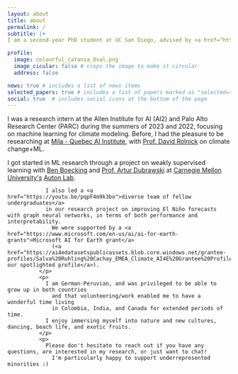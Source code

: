 ```yaml
---
layout: about
title: about
permalink: /
subtitle: |+
I am a second-year PhD student at UC San Diego, advised by <a href="https://roseyu.com/">Prof. Rose Yu</a>.

profile:
  image: colourful_catania_Oval.png
  image_cicular: false # crops the image to make it circular
  address: false

news: true # includes a list of news items
selected_papers: true # includes a list of papers marked as "selected={true}"
social: true  # includes social icons at the bottom of the page
---
```


<p>
I was a research intern at the Allen Institute for AI (AI2) and Palo Alto Research Center (PARC) during the summers of 2023 and 2022, focusing on machine learning for climate modeling.
Before, I had the pleasure to be researching at <a href="https://mila.quebec/en/">Mila - Quebec AI Institute</a>,
with <a href="https://davidrolnick.com/">Prof. David Rolnick</a> on climate change+ML.
</p>
<p>
                I got started in ML research through a project on weakly supervised learning
                with <a href="https://www.cs.cmu.edu/~boecking/">Ben Boecking</a> and
                  <a href="https://www.ri.cmu.edu/ri-faculty/artur-w-dubrawski/"> Prof. Artur Dubrawski</a>
                at <a href="https://www.cmu.edu/">Carnegie Mellon University's</a> <a href="https://www.autonlab.org/">Auton Lab</a>.

                I also led a <a href="https://youtu.be/pqpF4m9k3bo">diverse team of fellow undergraduates</a>
                in our research project on improving El Niño forecasts with graph neural networks, in terms of both performance and interpretability.
                  We were supported by a <a href="https://www.microsoft.com/en-us/ai/ai-for-earth-grants">Microsoft AI for Earth grant</a>
                  (<a href="https://ai4edatasetspublicassets.blob.core.windows.net/grantee-profiles/Salva%20Ruhling%20Cachay_EMEA_Climate_AI4E%20Grantee%20Profile_Final.pdf">see our spotlighted profile</a>).
              </p>
              <p>
                I am German-Peruvian, and was privileged to be able to grow up in both countries
                  and that volunteering/work enabled me to have a wonderful time living
                  in Colombia, India, and Canada for extended periods of time.
                I enjoy immersing myself into nature and new cultures, dancing, beach life, and exotic fruits.
              </p>
              <p>
                Please don't hesitate to reach out if you have any questions, are interested in my research, or just want to chat!
                  I'm particularly happy to support underrepresented minorities :)